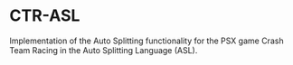 # CTR-ASL
Implementation of the Auto Splitting functionality for the PSX game Crash Team Racing in the Auto Splitting Language (ASL).
